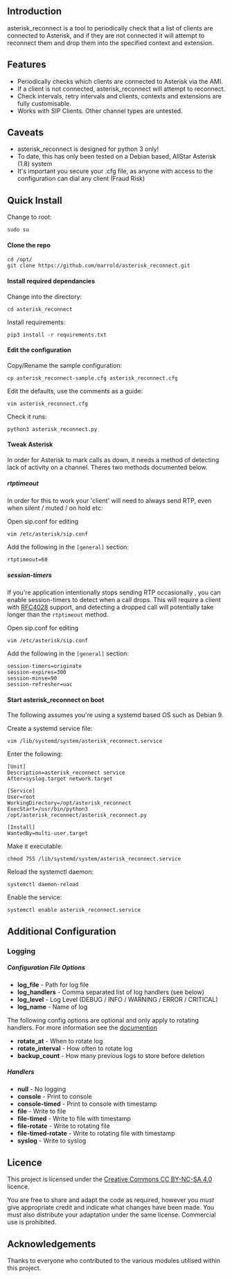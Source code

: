 ## Introduction

asterisk_reconnect is a tool to periodically check that a list of clients are connected to Asterisk, and if they are not connected it will attempt to reconnect them and drop them into the specified context and extension.

## Features

* Periodically checks which clients are connected to Asterisk via the AMI.
* If a client is not connected, asterisk_reconnect will attempt to reconnect.
* Check intervals, retry intervals and clients, contexts and extensions are fully customisable.
* Works with SIP Clients. Other channel types are untested.

## Caveats

* asterisk_reconnect is designed for python 3 only!
* To date, this has only been tested on a Debian based, AllStar Asterisk (1.8) system
* It's important you secure your .cfg file, as anyone with access to the configuration can dial any client (Fraud Risk)


## Quick Install

Change to root:

    sudo su

#### Clone the repo

    cd /opt/
    git clone https://github.com/marrold/asterisk_reconnect.git

#### Install required dependancies

Change into the directory:

    cd asterisk_reconnect

Install requirements:

    pip3 install -r requirements.txt


#### Edit the configuration

Copy/Rename the sample configuration:

    cp asterisk_reconnect-sample.cfg asterisk_reconnect.cfg

Edit the defaults, use the comments as a guide:

    vim asterisk_reconnect.cfg

Check it runs:

    python3 asterisk_reconnect.py


#### Tweak Asterisk

In order for Asterisk to mark calls as down, it needs a method of detecting lack of activity on a channel. Theres two methods documented below.


##### rtptimeout

In order for this to work your 'client' will need to always send RTP, even when silent / muted / on hold etc:

Open sip.conf for editing

    vim /etc/asterisk/sip.conf

Add the following in the `[general]` section:

    rtptimeout=60

##### session-timers

If you're application intentionally stops sending RTP occasionally , you can enable session-timers to detect when a call drops. This will require a client with [RFC4028](https://tools.ietf.org/html/rfc4028) support, and detecting a dropped call will potentially take longer than the `rtptimeout` method.

Open sip.conf for editing

    vim /etc/asterisk/sip.conf

Add the following in the `[general]` section:

    session-timers=originate
    session-expires=300
    session-minse=90
    session-refresher=uac


#### Start asterisk_reconnect on boot

The following assumes you're using a systemd based OS such as Debian 9.

Create a systemd service file:

    vim /lib/systemd/system/asterisk_reconnect.service

Enter the following:

    [Unit]
    Description=asterisk_reconnect service
    After=syslog.target network.target

    [Service]
    User=root
    WorkingDirectory=/opt/asterisk_reconnect
    ExecStart=/usr/bin/python3 /opt/asterisk_reconnect/asterisk_reconnect.py

    [Install]
    WantedBy=multi-user.target

Make it executable:

    chmod 755 /lib/systemd/system/asterisk_reconnect.service

Reload the systemctl daemon:

    systemctl daemon-reload

Enable the service:

    systemctl enable asterisk_reconnect.service


## Additional Configuration

### Logging

##### Configuration File Options

* **log_file** - Path for log file
* **log_handlers** - Comma separated list of log handlers (see below)
* **log_level** - Log Level (DEBUG / INFO / WARNING / ERROR / CRITICAL)
* **log_name** - Name of log

The following config options are optional and only apply to rotating handlers. For more information see the [documention](https://docs.python.org/3/library/logging.handlers.html#timedrotatingfilehandler)
* **rotate_at** - When to rotate log
* **rotate_interval** - How often to rotate log
* **backup_count** - How many previous logs to store before deletion

##### Handlers

* **null** - No logging
* **console** - Print to console
* **console-timed** - Print to console with timestamp
* **file** - Write to file
* **file-timed** - Write to file with timestamp
* **file-rotate** - Write to rotating file
* **file-timed-rotate** - Write to rotating file with timestamp
* **syslog** - Write to syslog


## Licence

This project is licensed under the [Creative Commons CC BY-NC-SA 4.0](https://creativecommons.org/licenses/by-nc-sa/4.0/) licence.

You are free to share and adapt the code as required, however you *must* give appropriate credit and indicate what changes have been made. You must also distribute your adaptation under the same license. Commercial use is prohibited.

## Acknowledgements

Thanks to everyone who contributed to the various modules utilised within this project.

